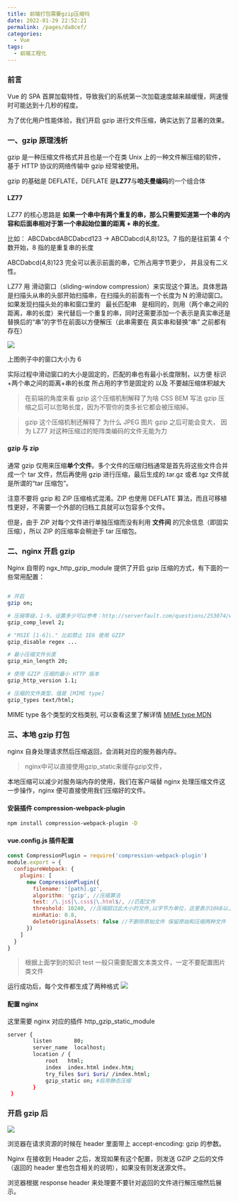 ```yaml
---
title: 前端打包需要gzip压缩吗
date: 2022-01-29 22:52:21
permalink: /pages/da8cef/
categories:
  - Vue
tags:
  - 前端工程化
---
```


### 前言

Vue 的 SPA 首屏加载特性，导致我们的系统第一次加载速度越来越缓慢，网速慢时可能达到十几秒的程度。

为了优化用户性能体验，我们开启 gzip 进行文件压缩，确实达到了显著的效果。

### 一、gzip 原理浅析

gzip 是一种压缩文件格式并且也是一个在类 Unix 上的一种文件解压缩的软件， 基于 HTTP 协议的网络传输中 gzip 经常被使用。

gzip 的基础是 DEFLATE，DEFLATE 是**LZ77**与**哈夫曼编码**的一个组合体

#### LZ77

LZ77 的核心思路是 **如果一个串中有两个重复的串，那么只需要知道第一个串的内容和后面串相对于第一个串起始位置的距离 + 串的长度**。

比如： ABCDabcdABCDabcd123 → ABCDabcd(4,8)123。7 指的是往前第 4 个数开始，8 指的是重复串的长度

ABCDabcd(4,8)123 完全可以表示前面的串，它所占用字节更少， 并且没有二义性。

LZ77 用 滑动窗口（sliding-window compression）来实现这个算法。具体思路是扫描头从串的头部开始扫描串，在扫描头的前面有一个长度为 N 的滑动窗口。如果发现扫描头处的串和窗口里的   最长匹配串   是相同的，则用（两个串之间的距离，串的长度）来代替后一个重复的串，同时还需要添加一个表示是真实串还是替换后的“串”的字节在前面以方便解压（此串需要在 真实串和替换“串” 之前都有存在）

![](https://gcy-1306312261.cos.ap-chengdu.myqcloud.com/blog/20220129233552.png)

上图例子中的窗口大小为 6

实际过程中滑动窗口的大小是固定的，匹配的串也有最小长度限制，以方便 标识+两个串之间的距离+串的长度 所占用的字节是固定的 以及 不要越压缩体积越大

> 在前端的角度来看 gzip 这个压缩机制解释了为啥 CSS BEM 写法 gzip 压缩之后可以忽略长度，因为不管你的类多长它都会被压缩掉。

> gzip 这个压缩机制还解释了 为什么 JPEG 图片 gzip 之后可能会变大， 因为 LZ77 对这种压缩过的矩阵类编码的文件无能为力

#### gzip 与 zip

通常 gzip 仅用来压缩**单个文件**。多个文件的压缩归档通常是首先将这些文件合并成一个 tar 文件，然后再使用 gzip 进行压缩，最后生成的.tar.gz 或者.tgz 文件就是所谓的“tar 压缩包”。

注意不要将 gzip 和 ZIP 压缩格式混淆。ZIP 也使用 DEFLATE 算法，而且可移植性更好，不需要一个外部的归档工具就可以包容多个文件。

但是，由于 ZIP 对每个文件进行单独压缩而没有利用 **文件间** 的冗余信息（即固实压缩），所以 ZIP 的压缩率会稍逊于 tar 压缩包。

### 二、nginx 开启 gzip

Nginx 自带的 ngx_http_gzip_module 提供了开启 gzip 压缩的方式，有下面的一些常用配置：

```sh

# 开启
gzip on;

# 压缩等级，1-9。设置多少可以参考：http://serverfault.com/questions/253074/what-is-the-best-nginx-compression-gzip-level
gzip_comp_level 2;

# "MSIE [1-6]\." 比如禁止 IE6 使用 GZIP
gzip_disable regex ...

# 最小压缩文件长度
gzip_min_length 20;

# 使用 GZIP 压缩的最小 HTTP 版本
gzip_http_version 1.1;

# 压缩的文件类型，值是 [MIME type]
gzip_types text/html;
```

MIME type 各个类型的文档类别, 可以查看这里了解详情 [MIME type MDN](https://developer.mozilla.org/zh-CN/docs/Web/HTTP/Basics_of_HTTP/MIME_types/Complete_list_of_MIME_types)

### 三、本地 gzip 打包

nginx 自身处理请求然后压缩返回，会消耗对应的服务器内存。 

> nginx中可以直接使用gzip_static来缓存gzip文件， 

本地压缩可以减少对服务端内存的使用，我们在客户端替 nginx 处理压缩文件这一步操作，nginx 便可直接使用我们压缩好的文件。

#### 安装插件 compression-webpack-plugin

```sh
npm install compression-webpack-plugin -D

```

#### vue.config.js 插件配置

```js
const CompressionPlugin = require('compression-webpack-plugin')
module.export = {
  configureWebpack: {
    plugins: [
      new CompressionPlugin({
        filename: '[path].gz',
        algorithm: 'gzip', //压缩算法
        test: /\.js$|\.css$|\.html$/, //匹配文件
        threshold: 10240, //压缩超过此大小的文件,以字节为单位，这里表示10kB以上的文件都走压缩
        minRatio: 0.8,
        deleteOriginalAssets: false //不删除原始文件 保留原始和压缩两种文件
      })
    ]
  }
}
```

> 根据上面学到的知识 test 一般只需要配置文本类文件，一定不要配置图片类文件

运行成功后，每个文件都生成了两种格式
![](https://gcy-1306312261.cos.ap-chengdu.myqcloud.com/blog/20220129235632.png)

#### 配置 nginx

这里需要 nginx 对应的插件 http_gzip_static_module

```sh
server {
        listen       80;
        server_name  localhost;
        location / {
            root   html;
            index  index.html index.htm;
            try_files $uri $uri/ /index.html;
            gzip_static on; #启用静态压缩
        }
 }

```

### 开启 gzip 后

![](https://gcy-1306312261.cos.ap-chengdu.myqcloud.com/blog/20220129230317.png)

浏览器在请求资源的时候在 header 里面带上 accept-encoding: gzip 的参数。

Nginx 在接收到 Header 之后，发现如果有这个配置，则发送 GZIP 之后的文件（返回的 header 里也包含相关的说明），如果没有则发送源文件。

浏览器根据 response header 来处理要不要针对返回的文件进行解压缩然后展示。
